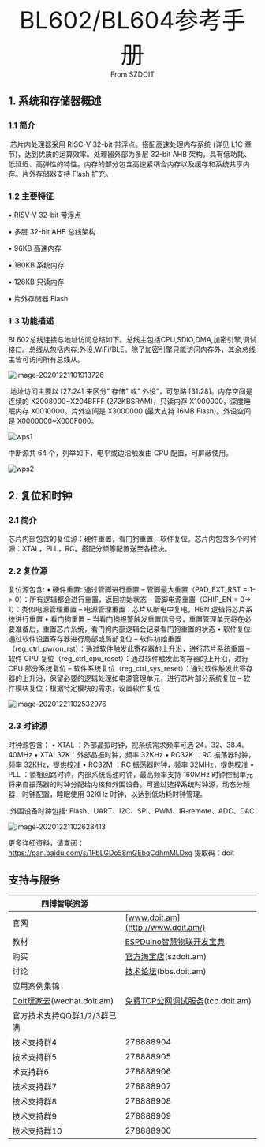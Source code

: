 <center><font size=10> BL602/BL604参考手册 </center></font>
<center> From SZDOIT</center>

## 1. 系统和存储器概述

### 1.1 简介

​		芯片内处理器采用 RISC-V 32-bit 带浮点。搭配高速处理内存系统 (详见 L1C 章节)，达到优质的运算效率。处理器外部为多层 32-bit AHB 架构，具有低功耗、低延迟、高弹性的特性。内存的部分包含高速紧耦合内存以及缓存和系统共享内存。片外存储器支持 Flash 扩充。

### 1.2 主要特征

• RISV-V 32-bit 带浮点

• 多层 32-bit AHB 总线架构

• 96KB 高速内存

• 180KB 系统内存

• 128KB 只读内存

• 片外存储器 Flash

### 1.3 功能描述

​		BL602总线连接与地址访问总结如下。总线主包括CPU,SDIO,DMA,加密引擎,调试接口。总线从包括内存,外设,WiFi/BLE。除了加密引擎只能访问内存外，其余总线主皆可访问所有总线从。

![image-20201221101913726](https://github.com/SmartArduino/zhdocs/raw/master/zhBouffaloLab/BL602_BL604/ReferenceManual/image-20201221101913726.png)

​		地址访问主要以 [27:24] 来区分” 存储” 或” 外设”，可忽略 [31:28]。内存空间是连续的 X2008000~X204BFFF (272KBSRAM)，只读内存 X1000000，深度睡眠内存 X0010000。片外空间是 X3000000 (最大支持 16MB Flash)。外设空间是 X0000000~X000F000。

![wps1](https://github.com/SmartArduino/zhdocs/raw/master/zhBouffaloLab/BL602_BL604/ReferenceManual/wps1.png)

中断源共 64 个，列举如下，电平或边沿触发由 CPU 配置，可屏蔽使用。

![wps2](https://github.com/SmartArduino/zhdocs/raw/master/zhBouffaloLab/BL602_BL604/ReferenceManual/wps2.png)

## 2. 复位和时钟

### 2.1 简介

​		芯片内部包含的复位源：硬件重置，看门狗重置，软件复位。芯片内包含多个时钟源：XTAL，PLL，RC。搭配分频等配置送至各模块。

### 2.2 复位源

复位源包含:
• 硬件重置: 通过管脚进行重置
– 管脚最大重置（PAD_EXT_RST = 1-> 0）：所有逻辑都会进行重置，返回初始状态
– 管脚电源重置（CHIP_EN = 0-> 1）：类似电源管理重置
– 电源管理重置：芯片从断电中复电，HBN 逻辑将芯片系统进行重置
• 看门狗重置
– 当看门狗报警触发重置信号号，重置管理单元将在必要准备后，重置芯片系统，看门狗内部逻辑会记录看门狗重置的状态
• 软件复位: 通过软件设置寄存器进行局部或局部复位
– 软件初始重置（reg_ctrl_pwron_rst）：通过软件触发此寄存器的上升沿，进行芯片系统重置
– 软件 CPU 复位（reg_ctrl_cpu_reset）：通过软件触发此寄存器的上升沿，进行 CPU 部分系统复位
– 软件系统复位（reg_ctrl_sys_reset）：通过软件触发此寄存器的上升沿，保留必要的逻辑处理如电源管理单元，进行芯片部分系统复位
– 软件模块复位：根据特定模块的需求，设置软件复位

![image-20201221102532976](https://github.com/SmartArduino/zhdocs/raw/master/zhBouffaloLab/BL602_BL604/ReferenceManual/image-20201221102532976.png)

### 2.3 时钟源

时钟源包含：
• XTAL ：外部晶振时钟，视系统需求频率可选 24、32、38.4、40MHz
• XTAL32K：外部晶振时钟，频率 32KHz
• RC32K ：RC 振荡器时钟，频率 32KHz，提供校准
• RC32M ：RC 振荡器时钟，频率 32MHz，提供校准
• PLL ：锁相回路时钟，内部系统高速时钟，最高频率支持 160MHz
		时钟控制单元将来自振荡器的时钟分配给内核和外围设备。可通过选择系统时钟源，动态分频器，时钟配置，睡眠使用 32KHz 时钟，以达到低功耗时钟管理。

​		外围设备时钟包括: Flash、UART、I2C、SPI、PWM、IR-remote、ADC、DAC

![image-20201221102628413](https://github.com/SmartArduino/zhdocs/raw/master/zhBouffaloLab/BL602_BL604/ReferenceManual/image-20201221102628413.png)

更多详细资料，请查阅：https://pan.baidu.com/s/1FbLGDo58mGEbqCdhmMLDxg 
提取码：doit 

## 支持与服务

| 四博智联资源                                        |                                                              |
| --------------------------------------------------- | ------------------------------------------------------------ |
| 官网                                                | [www.doit.am](http://www.doit.am/)                           |
| 教材                                                | [ESPDuino智慧物联开发宝典](https://item.taobao.com/item.htm?spm=a1z10.3-c.w4002-7420449993.9.Bgp1Ll&id=520583000610) |
| 购买                                                | [官方淘宝店](https://szdoit.taobao.com/)(szdoit.am)          |
| 讨论                                                | [技术论坛](http://bbs.doit.am/forum.php)(bbs.doit.am)        |
| 应用案例集锦                                        |                                                              |
| [Doit玩家云](http://wechat.doit.am)(wechat.doit.am) | [免费TCP公网调试服务](http://tcp.doit.am)(tcp.doit.am)       |
| 官方技术支持QQ群1/2/3群已满                         |                                                              |
| 技术支持群4                                         | 278888904                                                    |
| 技术支持群5                                         | 278888905                                                    |
| 术支持群6                                           | 278888906                                                    |
| 技术支持群7                                         | 278888907                                                    |
| 技术支持群8                                         | 278888908                                                    |
| 技术支持群9                                         | 278888909                                                    |
| 技术支持群10                                        | 278888900                                                    |